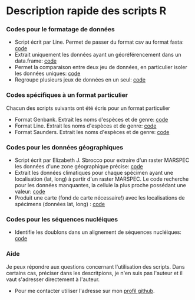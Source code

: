 # Description rapide des scripts R


### Codes pour le formatage de données

- Script écrit par Line. Permet de passer du format csv au format fasta: [code](csv_to_fasta.R)
- Extrait uniquement les données ayant un géoréférencement dans un data.frame: [code](georef.R)
- Permet la comparaison entre deux jeu de données, en particulier isoler les données uniques: [code](trouver_intrus.R)
- Regroupe plusieurs jeux de données en un seul: [code](merge_all.R)


### Codes spécifiques à un format particulier
Chacun des scripts suivants ont été écris pour un format particulier

- Format Genbank. Extrait les noms d'espèces et de genre: [code](format_genbank.R)
- Format Line. Extrait les noms d'espèces et de genre: [code](format_line.R)
- Format Saunders. Extrait les noms d'espèces et de genre: [code](format_saunders.R)


### Codes pour les données géographiques

- Script écrit par Elizabeth J. Sbrocco pour extraire d'un raster MARSPEC les données d'une zone géographique précise: [code](Sbrocco_script.R)
- Extrait les données climatiques pour chaque spécimen ayant une localisation (lat, long) à partir d'un raster MARSPEC. Le code recherche pour les données manquantes, la cellule la plus proche possédant une valeur: [code](extraction_points_marspec.R)
- Produit une carte (fond de carte nécessaire!) avec les localisations de spécimens (données lat, long) : [code](plotmap.R)


### Codes pour les séquences nucléiques

- Identifie les doublons dans un alignement de séquences nucléiques: [code](RmDuplicates.R)

### Aide

Je peux répondre aux questions concernant l'utilisation des scripts. Dans certains cas, préciser dans les descritpions, je n'en suis pas l'auteur et il vaut s'adresser directement à l'auteur.
- Pour me contacter utiliser l'adresse sur mon [profil github](https://github.com/timothevanmeter).
